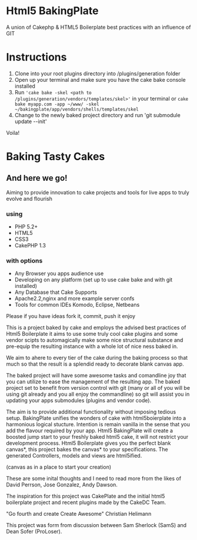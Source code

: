 # Html5 BakingPlate

A union of Cakephp & HTML5 Boilerplate best practices with an influence of GIT

# Instructions

1. Clone into your root plugins directory into /plugins/generation folder
2. Open up your terminal and make sure you have the cake bake console installed
3. Run <code>'cake bake -skel <path to /plugins/generation/vendors/templates/skel>'</code> in your terminal
	or <code>cake bake myapp.com -app ~/www/ -skel ~/bakingplate/app/vendors/shells/templates/skel</code>
4. Change to the newly baked project directory and run 'git submodule update --init'
	
Voila!


# Baking Tasty Cakes
## And here we go!

Aiming to provide innovation to cake projects and tools for live apps to truly evolve and flourish

### using

* PHP 5.2+
* HTML5
* CSS3
* CakePHP 1.3

### with options

* Any Browser you apps audience use
* Developing on any platform (set up to use cake bake and with git installed)
* Any Database that Cake Supports
* Apache2.2,nginx and more example server confs
* Tools for common IDEs Komodo, Eclipse, Netbeans

Please if you have ideas fork it, commit, push it enjoy

This is a project baked by cake and employs the advised best practices of Html5 Boilerplate it aims to use some truly cool cake plugins and some vendor scipts to automagically make some nice structural substance and pre-equip the resulting instance with a whole lot of nice ness baked in.

We aim to ahere to every tier of the cake during the baking process so that much so that the result is a splendid ready to decorate blank canvas app.

The baked project will have some awesome tasks and comandline joy that you can utilize to ease the management of the resulting app.  The baked project set to benefit from version control with git (many or all of you will be using git already and you all enjoy the commandline) so git will assist you in updating your apps submodules (plugins and vendor code).

The aim is to provide additional functionality without imposing tedious setup. BakingPlate unifies the wonders of cake with html5boierplate into a harmonious logical stucture. Intention is remain vanilla in the sense that you add the flavour required by your app. Html5 BakingPlate will create a boosted jump start to your freshly baked html5 cake, it will not restrict your development process. Html5 Boilerplate gives you the perfect blank canvas*, this project bakes the canvas* to your specifications. The generated Controllers, models and views are html5ified.

(canvas as in a place to start your creation)

These are some inital thoughts and I need to read more from the likes of David Perrson, Jose Gonzalez, Andy Dawson.

The inspiration for this project was CakePlate and the initial html5 boilerplate project and recent plugins made by the CakeDC Team.

"Go fourth and create Create Awesome"
Christian Helimann 

This project was form from discussion between Sam Sherlock (SamS) and Dean Sofer (ProLoser).
